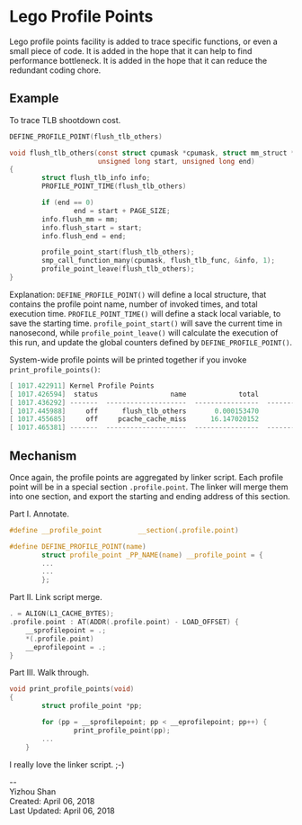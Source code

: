 # Lego Profile Points

Lego profile points facility is added to trace specific functions, or even a small piece of code. It is added in the hope that it can help to find performance bottleneck. It is added in the hope that it can reduce the redundant coding chore.

## Example

To trace TLB shootdown cost.
```c hl_lines="1 7 15 17"
DEFINE_PROFILE_POINT(flush_tlb_others)

void flush_tlb_others(const struct cpumask *cpumask, struct mm_struct *mm,
                      unsigned long start, unsigned long end)
{       
        struct flush_tlb_info info;
        PROFILE_POINT_TIME(flush_tlb_others)

        if (end == 0)
                end = start + PAGE_SIZE;
        info.flush_mm = mm;
        info.flush_start = start;
        info.flush_end = end;

        profile_point_start(flush_tlb_others);
        smp_call_function_many(cpumask, flush_tlb_func, &info, 1);
        profile_point_leave(flush_tlb_others);
}
```

Explanation: `DEFINE_PROFILE_POINT()` will define a local structure, that contains the profile point name, number of invoked times, and total execution time. `PROFILE_POINT_TIME()` will define a stack local variable, to save the starting time. `profile_point_start()` will save the current time in nanosecond, while `profile_point_leave()` will calculate the execution of this run, and update the global counters defined by `DEFINE_PROFILE_POINT()`.

System-wide profile points will be printed together if you invoke `print_profile_points()`:
```c
[ 1017.422911] Kernel Profile Points
[ 1017.426594]  status                  name             total                nr            avg.ns
[ 1017.436292] -------  --------------------  ----------------  ----------------  ----------------
[ 1017.445988]     off      flush_tlb_others       0.000153470                55              2791
[ 1017.455685]     off     pcache_cache_miss      16.147020152            274698             58781
[ 1017.465381] -------  --------------------  ----------------  ----------------  ----------------
```

## Mechanism
Once again, the profile points are aggregated by linker script. Each profile point will be in a special section `.profile.point`. The linker will merge them into one section, and export the starting and ending address of this section.

Part I. Annotate.
```c
#define __profile_point         __section(.profile.point)

#define DEFINE_PROFILE_POINT(name)                                                      \
        struct profile_point _PP_NAME(name) __profile_point = {
		...
		...
        };

```

Part II. Link script merge.
```c
. = ALIGN(L1_CACHE_BYTES);
.profile.point : AT(ADDR(.profile.point) - LOAD_OFFSET) {
	__sprofilepoint = .;
	*(.profile.point)
	__eprofilepoint = .;
}
```

Part III. Walk through.
```c
void print_profile_points(void)
{
        struct profile_point *pp;

        for (pp = __sprofilepoint; pp < __eprofilepoint; pp++) {
                print_profile_point(pp);
		...
	}  
```

I really love the linker script. ;-)

--  
Yizhou Shan  
Created: April 06, 2018  
Last Updated: April 06, 2018
